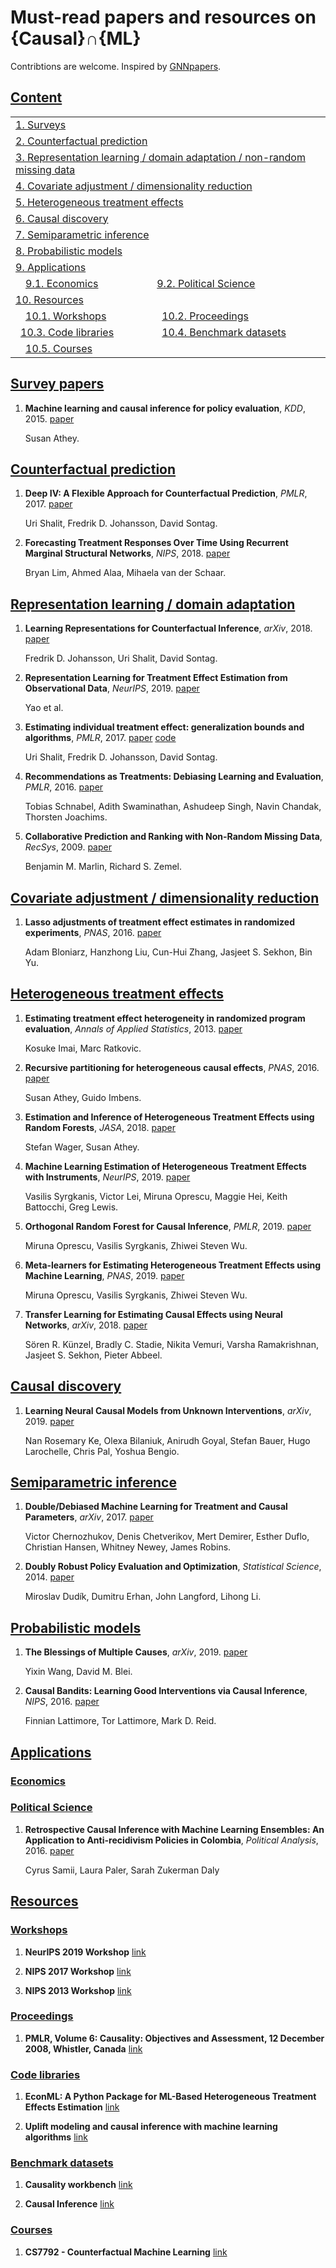 # Must-read papers and resources on {Causal}∩{ML}

Contribtions are welcome. Inspired by [GNNpapers](https://github.com/thunlp/GNNPapers).

## [Content](#content)

<table>
<tr><td colspan="2"><a href="#survey-papers">1. Surveys</a></td></tr> 
<tr><td colspan="2"><a href="#counterfactual-prediction">2. Counterfactual prediction</a></td></tr>
<tr><td colspan="2"><a href="#representation-learning">3. Representation learning / domain adaptation / non-random missing data</a></td></tr>
<tr><td colspan="2"><a href="#text">4. Covariate adjustment / dimensionality reduction</a></td></tr>
<tr><td colspan="2"><a href="#heterogeneous-treatment-effects">5. Heterogeneous treatment effects</a></td></tr>
<tr><td colspan="2"><a href="#causal-discovery">6. Causal discovery</a></td></tr>
<tr><td colspan="2"><a href="#semiparametric-inference">7. Semiparametric inference</a></td></tr>
<tr><td colspan="2"><a href="#probabilistic models">8. Probabilistic models</a></td></tr>
<tr><td colspan="2"><a href="#applications">9. Applications</a></td></tr> 
<tr>
    <td>&emsp;<a href="#economics">9.1. Economics</a></td>
    <td>&ensp;<a href="#political-science">9.2. Political Science</a></td>
</tr> 
<tr><td colspan="2"><a href="#resources">10. Resources</a></td></tr> 
<tr>
    <td>&emsp;<a href="#workshops">10.1. Workshops</a></td>
    <td>&emsp;<a href="#proceedings">10.2. Proceedings</a></td>
</tr> 
<tr>
    <td>&ensp;<a href="#code-libraries">10.3. Code libraries</a></td>
    <td>&emsp;<a href="#benchmark-datasets">10.4. Benchmark datasets</a></td>
</tr> 
<tr>
    <td>&emsp;<a href="#courses">10.5. Courses</a></td>
</tr> 
</table>

## [Survey papers](#content)
1. **Machine learning and causal inference for policy evaluation**, *KDD*, 2015. [paper](https://dl.acm.org/citation.cfm?id=2785466)
    
    Susan Athey.

## [Counterfactual prediction](#content)  

1. **Deep IV: A Flexible Approach for Counterfactual Prediction**, *PMLR*, 2017. [paper](http://proceedings.mlr.press/v70/hartford17a.html)
    
    Uri Shalit, Fredrik D. Johansson, David Sontag.

1. **Forecasting Treatment Responses Over Time Using Recurrent Marginal Structural Networks**, *NIPS*, 2018. [paper](http://proceedings.mlr.press/v70/hartford17a.html)
    
    Bryan Lim, Ahmed Alaa, Mihaela van der Schaar.

## [Representation learning / domain adaptation](#content)   

1. **Learning Representations for Counterfactual Inference**, *arXiv*, 2018. [paper](https://arxiv.org/abs/1605.03661) 
    
    Fredrik D. Johansson, Uri Shalit, David Sontag.

1. **Representation Learning for Treatment Effect Estimation from Observational Data**, *NeurIPS*, 2019. [paper](https://papers.nips.cc/paper/7529-representation-learning-for-treatment-effect-estimation-from-observational-data.pdf) 
    
    Yao et al.

1. **Estimating individual treatment effect: generalization bounds and algorithms**, *PMLR*, 2017. [paper](http://proceedings.mlr.press/v70/shalit17a.html) [code](https://github.com/jhartford/DeepIV)
    
    Uri Shalit, Fredrik D. Johansson, David Sontag.

1. **Recommendations as Treatments: Debiasing Learning and Evaluation**, *PMLR*, 2016. [paper](http://proceedings.mlr.press/v48/schnabel16.html)
    
    Tobias Schnabel, Adith Swaminathan, Ashudeep Singh, Navin Chandak, Thorsten Joachims.

1. **Collaborative Prediction and Ranking with Non-Random Missing Data**, *RecSys*, 2009. [paper](http://www.cs.toronto.edu/~zemel/documents/acmrec2009-MarlinZemel.pdf)
    
    Benjamin M. Marlin, Richard S. Zemel.

## [Covariate adjustment / dimensionality reduction](#content)  

1. **Lasso adjustments of treatment effect estimates in randomized experiments**, *PNAS*, 2016. [paper](https://www.pnas.org/content/113/27/7383.short)
    
    Adam Bloniarz, Hanzhong Liu, Cun-Hui Zhang, Jasjeet S. Sekhon, Bin Yu.

## [Heterogeneous treatment effects](#content)  

1. **Estimating treatment effect heterogeneity in randomized program evaluation**, *Annals of Applied Statistics*, 2013. [paper](https://projecteuclid.org/euclid.aoas/1365527206)
    
    Kosuke Imai, Marc Ratkovic.

1. **Recursive partitioning for heterogeneous causal effects**, *PNAS*, 2016. [paper](https://www.pnas.org/content/113/27/7353)
    
    Susan Athey, Guido Imbens.

1. **Estimation and Inference of Heterogeneous Treatment Effects using Random Forests**, *JASA*, 2018. [paper](https://amstat.tandfonline.com/doi/full/10.1080/01621459.2017.1319839#.XaPLBeZKhhE)
    
    Stefan Wager, Susan Athey.

1. **Machine Learning Estimation of Heterogeneous Treatment Effects with Instruments**, *NeurIPS*, 2019. [paper](https://arxiv.org/abs/1905.10176)
    
    Vasilis Syrgkanis, Victor Lei, Miruna Oprescu, Maggie Hei, Keith Battocchi, Greg Lewis.

1. **Orthogonal Random Forest for Causal Inference**, *PMLR*, 2019. [paper](http://proceedings.mlr.press/v97/oprescu19a.html)

    Miruna Oprescu, Vasilis Syrgkanis, Zhiwei Steven Wu.

1. **Meta-learners for Estimating Heterogeneous Treatment Effects using Machine Learning**, *PNAS*, 2019. [paper](https://arxiv.org/abs/1706.03461)

    Miruna Oprescu, Vasilis Syrgkanis, Zhiwei Steven Wu.

1. **Transfer Learning for Estimating Causal Effects using Neural Networks**, *arXiv*, 2018. [paper](https://arxiv.org/abs/1808.07804)

    Sören R. Künzel, Bradly C. Stadie, Nikita Vemuri, Varsha Ramakrishnan, Jasjeet S. Sekhon, Pieter Abbeel.

## [Causal discovery](#content)  

1. **Learning Neural Causal Models from Unknown Interventions**, *arXiv*, 2019. [paper](https://arxiv.org/abs/1910.01075)
    
    Nan Rosemary Ke, Olexa Bilaniuk, Anirudh Goyal, Stefan Bauer, Hugo Larochelle, Chris Pal, Yoshua Bengio.

## [Semiparametric inference](#content)  

1. **Double/Debiased Machine Learning for Treatment and Causal Parameters**, *arXiv*, 2017. [paper](https://arxiv.org/abs/1608.00060)
    
    Victor Chernozhukov, Denis Chetverikov, Mert Demirer, Esther Duflo, Christian Hansen, Whitney Newey, James Robins.

1. **Doubly Robust Policy Evaluation and Optimization**, *Statistical Science*, 2014. [paper](https://arxiv.org/abs/1503.02834)
    
    Miroslav Dudík, Dumitru Erhan, John Langford, Lihong Li.

## [Probabilistic models](#content)  

1. **The Blessings of Multiple Causes**, *arXiv*, 2019. [paper](https://arxiv.org/pdf/1805.06826.pdf)
    
    Yixin Wang, David M. Blei.

1. **Causal Bandits: Learning Good Interventions via Causal Inference**, *NIPS*, 2016. [paper](https://papers.nips.cc/paper/6195-causal-bandits-learning-good-interventions-via-causal-inference)
    
    Finnian Lattimore, Tor Lattimore, Mark D. Reid.

## [Applications](#content)

### [Economics](#content)

### [Political Science](#content)
1. **Retrospective Causal Inference with Machine Learning Ensembles: An Application to Anti-recidivism Policies in Colombia**, *Political Analysis*, 2016. [paper](https://arxiv.org/abs/1607.03026)
    
    Cyrus Samii, Laura Paler, Sarah Zukerman Daly 

## [Resources](#content)

### [Workshops](#content)

1. **NeurIPS 2019 Workshop** [link](http://tripods.cis.cornell.edu/neurips19_causalml/)

1. **NIPS 2017 Workshop** [link](https://sites.google.com/view/causalnips2017)

1. **NIPS 2013 Workshop** [link](http://clopinet.com/isabelle/Projects/NIPS2013/)

### [Proceedings](#content)

1. **PMLR, Volume 6: Causality: Objectives and Assessment, 12 December 2008, Whistler, Canada** [link](http://proceedings.mlr.press/v6/)

### [Code libraries](#content)

1. **EconML: A Python Package for ML-Based Heterogeneous Treatment Effects Estimation** [link](https://github.com/microsoft/EconML)

1. **Uplift modeling and causal inference with machine learning algorithms** [link](https://github.com/uber/causalml)

### [Benchmark datasets](#content)

1. **Causality workbench** [link](http://www.causality.inf.ethz.ch/repository.php?page=data)

1. **Causal Inference** [link](https://paperswithcode.com/task/causal-inference)

### [Courses](#content)

1. **CS7792 - Counterfactual Machine Learning** [link](http://www.cs.cornell.edu/courses/cs7792/2016fa/)
